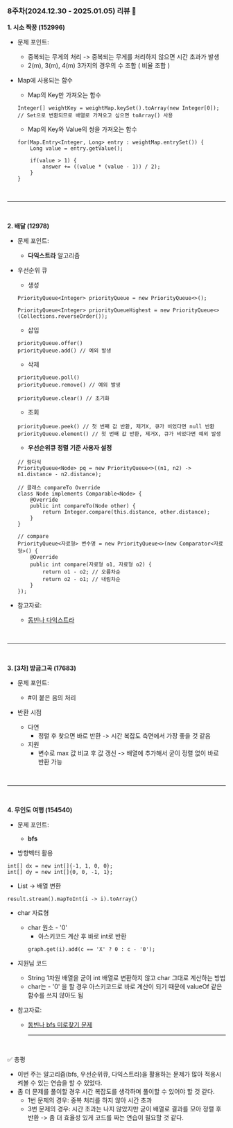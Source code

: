 ### 8주차(2024.12.30 - 2025.01.05) 리뷰 🤔

**1. 시소 짝꿍 (152996)**
- 문제 포인트:
    - 중복되는 무게의 처리 -> 중복되는 무게를 처리하지 않으면 시간 초과가 발생
    - 2(m), 3(m), 4(m) 3가지의 경우의 수 조합 ( 비율 조합 )

- Map에 사용되는 함수
    - Map의 Key만 가져오는 함수
    ```
    Integer[] weightKey = weightMap.keySet().toArray(new Integer[0]); // Set으로 변환되므로 배열로 가져오고 싶으면 toArray() 사용
    ```

    - Map의 Key와 Value의 쌍을 가져오는 함수
    ```
    for(Map.Entry<Integer, Long> entry : weightMap.entrySet()) {
        Long value = entry.getValue();

        if(value > 1) {
            answer += ((value * (value - 1)) / 2);
        }
    }
    ```

<br><hr><br>

**2. 배달 (12978)**
- 문제 포인트:
    - **다익스트라** 알고리즘

- 우선순위 큐
    - 생성
    ```
    PriorityQueue<Integer> priorityQueue = new PriorityQueue<>();

    PriorityQueue<Integer> priorityQueueHighest = new PriorityQueue<>(Collections.reverseOrder());
    ```

    - 삽입
    ```
    priorityQueue.offer()
    priorityQueue.add() // 예외 발생
    ```

    - 삭제
    ```
    priorityQueue.poll()
    priorityQueue.remove() // 예외 발생

    priorityQueue.clear() // 초기화
    ```

    - 조회
    ```
    priorityQueue.peek() // 첫 번째 값 반환, 제거X, 큐가 비었다면 null 반환
    priorityQueue.element() // 첫 번째 값 반환, 제거X, 큐가 비었다면 예외 발생
    ```

    - **우선순위큐 정렬 기준 사용자 설정**
    ```
    // 람다식
    PriorityQueue<Node> pq = new PriorityQueue<>((n1, n2) -> n1.distance - n2.distance);

    // 클래스 compareTo Override
    class Node implements Comparable<Node> {
        @Override
        public int compareTo(Node other) {
            return Integer.compare(this.distance, other.distance);
        }
    }

    // compare
    PriorityQueue<자료형> 변수명 = new PriorityQueue<>(new Comparator<자료형>() {
	    @Override
	    public int compare(자료형 o1, 자료형 o2) {
		    return o1 - o2; // 오름차순
		    return o2 - o1; // 내림차순
	    }
    });
    ```

- 참고자료:
    - [동빈나 다익스트라](https://www.youtube.com/watch?v=acqm9mM1P6o&t=2208s)

<br><hr><br>

**3. [3차] 방금그곡 (17683)**
- 문제 포인트:
    - #이 붙은 음의 처리

- 반환 시점
    - 다연
        - 정렬 후 찾으면 바로 반환 -> 시간 복잡도 측면에서 가장 좋을 것 같음
    - 지원
        - 변수로 max 값 비교 후 값 갱신 -> 배열에 추가해서 굳이 정렬 없이 바로 반환 가능

<br><hr><br>

**4. 무인도 여행 (154540)**
- 문제 포인트:
    - **bfs**

- 방향벡터 활용
```
int[] dx = new int[]{-1, 1, 0, 0};
int[] dy = new int[]{0, 0, -1, 1};
```

- List -> 배열 변환
```
result.stream().mapToInt(i -> i).toArray()
```

- char 자료형
    - char 원소 - '0' 
        - 아스키코드 계산 후 바로 int로 반환
        ```
        graph.get(i).add(c == 'X' ? 0 : c - '0');
        ```

- 지원님 코드
    - String 1차원 배열을 굳이 int 배열로 변환하지 않고 char 그대로 계산하는 방법
    - char는 - '0' 을 할 경우 아스키코드로 바로 계산이 되기 때문에 valueOf 같은 함수를 쓰지 않아도 됨

- 참고자료:
    - [동빈나 bfs 미로찾기 문제](https://github.com/ndb796/python-for-coding-test/blob/master/5/11.java)
<br><hr><br>

✅ 총평
- 이번 주는 알고리즘(bfs, 우선순위큐, 다익스트라)을 활용하는 문제가 많아 적용시켜볼 수 있는 연습을 할 수 있었다.
- 좀 더 문제를 풀이할 경우 시간 복잡도를 생각하며 풀이할 수 있어야 할 것 같다.
    - 1번 문제의 경우: 중복 처리를 하지 않아 시간 초과
    - 3번 문제의 경우: 시간 초과는 나지 않았지만 굳이 배열로 결과를 모아 정렬 후 반환
    -> 좀 더 효율성 있게 코드를 짜는 연습이 필요할 것 같다.